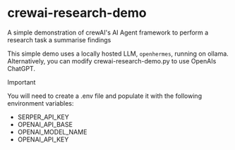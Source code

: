 # crewai-research-demo
A simple demonstration of crewAI's AI Agent framework to perform a research task a summarise findings

This simple demo uses a locally hosted LLM, `openhermes`, running on ollama. Alternatively, you can modify crewai-research-demo.py to use OpenAIs ChatGPT.

> [!IMPORTANT]  
> You will need to create a .env file and populate it with the following environment variables:
- SERPER_API_KEY
- OPENAI_API_BASE
- OPENAI_MODEL_NAME
- OPENAI_API_KEY
